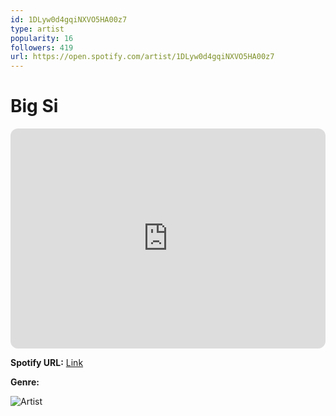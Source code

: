 ```yaml
---
id: 1DLyw0d4gqiNXVO5HA00z7
type: artist
popularity: 16
followers: 419
url: https://open.spotify.com/artist/1DLyw0d4gqiNXVO5HA00z7
---
```

# Big Si

<iframe style="border-radius:12px" src="https://open.spotify.com/embed/artist/1DLyw0d4gqiNXVO5HA00z7" width="100%" height="352" frameBorder="0" allowfullscreen="" allow="autoplay; clipboard-write; encrypted-media; fullscreen; picture-in-picture" loading="lazy"></iframe>

**Spotify URL:** [Link](https://open.spotify.com/artist/1DLyw0d4gqiNXVO5HA00z7)

**Genre:** 

![Artist](https://i.scdn.co/image/ab6761610000e5eb91297fec036962c4b757c19d)
